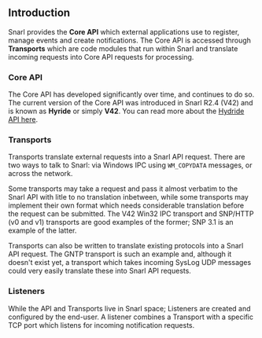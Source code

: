 
## Introduction 

Snarl provides the **Core API** which external applications use to register, manage events and create notifications.  The Core API is accessed through **Transports** which are code modules that run within Snarl and translate incoming requests into Core API requests for processing.

### Core API

The Core API has developed significantly over time, and continues to do so.  The current version of the Core API was introduced in Snarl R2.4 (V42) and is known as **Hyride** or simply **V42**.  You can read more about the [Hydride API here](Hydride-API).

### Transports

Transports translate external requests into a Snarl API request.  There are two ways to talk to Snarl: via Windows IPC using `WM_COPYDATA` messages, or across the network.

Some transports may take a request and pass it almost verbatim to the Snarl API with litle to no translation inbetween, while some transports may implement their own format which needs considerable translation before the request can be submitted.  The V42 Win32 IPC transport and SNP/HTTP (v0 and v1) transports are good examples of the former; SNP 3.1 is an example of the latter.

Transports can also be written to translate existing protocols into a Snarl API request.  The GNTP transport is such an example and, although it doesn't exist yet, a transport which takes incoming SysLog UDP messages could very easily translate these into Snarl API requests.

### Listeners

While the API and Transports live in Snarl space; Listeners are created and configured by the end-user.  A listener combines a Transport with a specific TCP port which listens for incoming notification requests.














